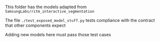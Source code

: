 This folder has the models adapted from `SamsungLabs/ritm_interactive_segmentation`

The file `./test_exposed_model_stuff.py` tests compliance with the contract that other components expect

Adding new models here must pass those test cases
